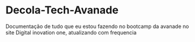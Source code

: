 # Decola-Tech-Avanade
Documentação de tudo que eu estou fazendo no bootcamp da avanade no site Digital inovation one, atualizando com frequencia
